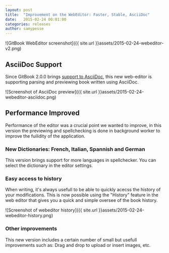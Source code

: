 ```yaml
---
layout: post
title:  "Improvement on the WebEditor: Faster, Stable, AsciiDoc"
date:   2015-02-24 00:01:00
categories: releases
author: samypesse
---
```



<!-- more -->

![GitBook WebEditor screenshot]({{ site.url }}assets/2015-02-24-webeditor-v2.png)

## AsciiDoc Support

Since GitBook 2.0.0 brings [support to AsciiDoc](https://www.gitbook.com/blog/releases/version-2-0-0), this new web-editor is supporting parsing and previewing book written using AsciiDoc.

![Screenshot of AsciiDoc preview]({{ site.url }}assets/2015-02-24-webeditor-asciidoc.png)

## Performance Improved

Performance of the editor was a crucial point we wanted to improve, in this version the previewing and spellchecking is done in background worker to improve the fuilidity of the application.

### New Dictionaries: French, Italian, Spannish and German

This version brings support for more languages in spellchecker. You can select the dictionary in the editor settings.

### Easy access to history

When writing, it's always usefull to be able to quickly acecss the history of your modifications. This is now possible using the "History" feature in the web editor that gives you a quick and simple oversee of the book history.

![Screenshot of webeditor history]({{ site.url }}assets/2015-02-24-webeditor-history.png)

### Other improvements

This new version includes a certain number of small but usefull improvements such as: Drag and drop to upload or insert images, etc.
